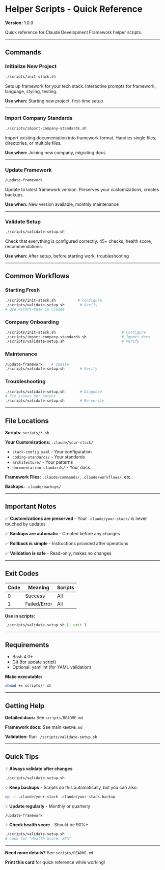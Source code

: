 # Helper Scripts - Quick Reference

**Version:** 1.0.0

Quick reference for Claude Development Framework helper scripts.

---

## Commands

### Initialize New Project
```bash
./scripts/init-stack.sh
```
Sets up framework for your tech stack. Interactive prompts for framework, language, styling, testing.

**Use when:** Starting new project, first-time setup

---

### Import Company Standards
```bash
./scripts/import-company-standards.sh
```
Import existing documentation into framework format. Handles single files, directories, or multiple files.

**Use when:** Joining new company, migrating docs

---

### Update Framework
```bash
/update-framework
```
Update to latest framework version. Preserves your customizations, creates backups.

**Use when:** New version available, monthly maintenance

---

### Validate Setup
```bash
./scripts/validate-setup.sh
```
Check that everything is configured correctly. 45+ checks, health score, recommendations.

**Use when:** After setup, before starting work, troubleshooting

---

## Common Workflows

### Starting Fresh
```bash
./scripts/init-stack.sh          # Configure
./scripts/validate-setup.sh       # Verify
# Use /start-task in Claude
```

### Company Onboarding
```bash
./scripts/init-stack.sh                              # Configure
./scripts/import-company-standards.sh                # Import docs
./scripts/validate-setup.sh                          # Verify
```

### Maintenance
```bash
/update-framework    # Update
./scripts/validate-setup.sh       # Verify
```

### Troubleshooting
```bash
./scripts/validate-setup.sh       # Diagnose
# Fix issues per output
./scripts/validate-setup.sh       # Re-verify
```

---

## File Locations

**Scripts:** `scripts/*.sh`

**Your Customizations:** `.claude/your-stack/`
- `stack-config.yaml` - Your configuration
- `coding-standards/` - Your standards
- `architecture/` - Your patterns
- `documentation-standards/` - Your docs

**Framework Files:** `.claude/commands/`, `.claude/workflows/`, etc.

**Backups:** `.claude/backups/`

---

## Important Notes

✅ **Customizations are preserved** - Your `.claude/your-stack/` is never touched by updates

✅ **Backups are automatic** - Created before any changes

✅ **Rollback is simple** - Instructions provided after operations

✅ **Validation is safe** - Read-only, makes no changes

---

## Exit Codes

| Code | Meaning | Scripts |
|------|---------|---------|
| 0 | Success | All |
| 1 | Failed/Error | All |

**Use in scripts:**
```bash
./scripts/validate-setup.sh || exit 1
```

---

## Requirements

- Bash 4.0+
- Git (for update script)
- Optional: yamllint (for YAML validation)

**Make executable:**
```bash
chmod +x scripts/*.sh
```

---

## Getting Help

**Detailed docs:** See `scripts/README.md`

**Framework docs:** See main `README.md`

**Validation:** Run `./scripts/validate-setup.sh`

---

## Quick Tips

💡 **Always validate after changes**
```bash
./scripts/validate-setup.sh
```

💡 **Keep backups** - Scripts do this automatically, but you can also:
```bash
cp -r .claude/your-stack .claude/your-stack.backup
```

💡 **Update regularly** - Monthly or quarterly
```bash
/update-framework
```

💡 **Check health score** - Should be 90%+
```bash
./scripts/validate-setup.sh
# Look for "Health Score: XX%"
```

---

**Need more details?** See `scripts/README.md`

**Print this card** for quick reference while working!
